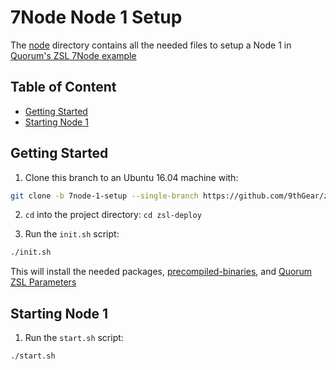 # 7Node Node 1 Setup

The [node](https://github.com/9thGear/zsl-deploy/tree/7node-1-setup/node1) directory contains all the needed files to setup a Node 1 in [Quorum's ZSL 7Node example](https://github.com/jpmorganchase/quorum-examples/tree/zsl_geth1.6/examples/7nodes)

## Table of Content

- [Getting Started](#getting-started)
- [Starting Node 1](#starting-node-1)

## Getting Started

1. Clone this branch to an Ubuntu 16.04 machine with:

```bash
git clone -b 7node-1-setup --single-branch https://github.com/9thGear/zsl-deploy.git
```

2. `cd` into the project directory: `cd zsl-deploy`

3. Run the `init.sh` script:

```bash
./init.sh
```

This will install the needed packages, [precompiled-binaries](https://github.com/9thGear/zsl-deploy/releases/tag/binaries-v0.1.6), and [Quorum ZSL Parameters](https://github.com/jpmorganchase/zsl-q-params/releases/tag/v0.3)

## Starting Node 1

1. Run the `start.sh` script:

```bash
./start.sh
```

